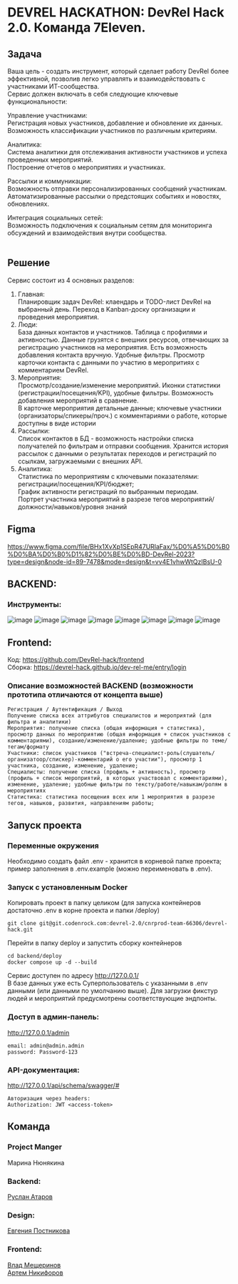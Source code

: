 # DEVREL HACKATHON: DevRel Hack 2.0. Команда 7Eleven.

## Задача
Ваша цель - создать инструмент, который сделает работу DevRel более эффективной, позволив легко управлять и взаимодействовать с участниками ИТ-сообщества.<br>
Сервис должен включать в себя следующие ключевые функциональности:<br>

Управление участниками:<br>
Регистрация новых участников, добавление и обновление их данных.<br>
Возможность классификации участников по различным критериям.<br>
 
Аналитика:<br>
Система аналитики для отслеживания активности участников и успеха проведенных мероприятий.<br>
Построение отчетов о мероприятиях и участниках.<br>
 
Рассылки и коммуникации:<br>
Возможность отправки персонализированных сообщений участникам.<br>
Автоматизированные рассылки о предстоящих событиях и новостях, обновлениях.<br>
 
Интеграция социальных сетей:<br>
Возможность подключения к социальным сетям для мониторинга обсуждений и взаимодействия внутри сообщества.<br><br>
## Решение
Сервис состоит из 4 основных разделов:<br>
1. Главная: <br>
Планировщик задач DevRel: клаендарь и TODO-лист DevRel на выбранный день. Переход в Kanban-доску организации и проведения мероприятия.<br>
2. Люди:<br>
База данных контактов и участников. Таблица с профилями и активностью. Данные грузятся с внешних ресурсов, отвечающих за регистрацию участников на мероприятия. Есть возможность добавления контакта вручную. Удобные фильтры. Просмотр карточки контакта с данными по участию в меропритиях с комментарием DevRel.<br>
3. Мероприятия:<br>
Просмотр/создание/изменение мероприятий. Иконки статистики (регистрации/посещения/KPI), удобные фильтры. Возможность добавления мероприятий в сравнение.<br>
В карточке мероприятия детальные данные; ключевые участники (организаторы/спикеры/проч.) с комментариями о работе, которые доступны в виде истории<br>
4. Рассылки:<br>
Список контактов в БД - возможность настройки списка получателей по фильтрам и отправки сообщения. Хранится история рассылок с данными о результатах переходов и регистраций по ссылкам, загружаемыми с внешних API.<br>
5. Аналитика: <br>
Статистика по мероприятиям с ключевыми показателями: регистрации/посещения/KPI/бюджет;<br>
График активности регистраций по выбранным периодам.<br>
Портрет участника мероприятий в разрезе тегов мероприятий/должности/навыков/уровня знаний<br>

## Figma
https://www.figma.com/file/BHx1XvXp1SEpR47URlaFax/%D0%A5%D0%B0%D0%BA%D0%B0%D1%82%D0%BE%D0%BD-DevRel-2023?type=design&node-id=89-7478&mode=design&t=vv4E1vhwWtQzIBsU-0


##  BACKEND: 
### Инструменты:
![image](https://img.shields.io/badge/Python%203.11-FFD43B?style=for-the-badge&logo=python&logoColor=blue)
![image](https://img.shields.io/badge/Django%204.2-092E20?style=for-the-badge&logo=django&logoColor=green)
![image](https://img.shields.io/badge/django%20rest%203.14-ff1709?style=for-the-badge&logo=django&logoColor=white)
![image](https://img.shields.io/badge/DRF_Spectacular-aa1000?style=for-the-badge&logo=django&logoColor=white)
![image](https://img.shields.io/badge/PostgreSQL-316192?style=for-the-badge&logo=postgresql&logoColor=white)
![image](https://img.shields.io/badge/Docker-2CA5E0?style=for-the-badge&logo=docker&logoColor=white)
![image](https://img.shields.io/badge/Nginx-009639?style=for-the-badge&logo=nginx&logoColor=white)
![image](https://img.shields.io/badge/Poetry-053766?style=for-the-badge&logo=Sailfish%20OS&logoColor=white)


## Frontend:
Код: https://github.com/DevRel-hack/frontend<br>
Сборка: https://devrel-hack.github.io/dev-rel-me/entry/login

### Описание возможностей BACKEND (возможности прототипа отличаются от концепта выше)
```
Регистрация / Аутентификация / Выход
Получение списка всех аттрибутов специалистов и мероприятий (для фильтра и аналитики)
Мероприятия: получение списка (общая информация + статистика), просмотр данных по мероприятию (общая информация + список участников с комментариями), создание/изменение/удаление; удобные фильтры по теме/тегам/формату
Участники: список участников ("встреча-специалист-роль(слушатель/организатоор/спискер)-комментарий о его участии"), просмотр 1 участника, создание, изменение, удаление;
Специалисты: получение списка (профиль + активность), просмотр (профиль + список мероприятий, в которых участвовал с комментариями), изменение, удаление; удобные фильтры по тексту/работе/навыкам/ролям в мероприятиях
Статистика: статистика посещения всех или 1 мероприятия в разрезе тегов, навыков, развития, направлениям работы; 
```

## Запуск проекта
### Переменные окружения
Необходимо создать файл .env - хранится в корневой папке проекта; пример заполнения в .env.example (можно переименовать в .env).

### Запуск с установленным Docker
Копировать проект в папку целиком (для запуска контейнеров достаточно .env в корне проекта и папки /deploy)
```
git clone git@git.codenrock.com:devrel-2.0/cnrprod-team-66306/devrel-hack.git
```
Перейти в папку deploy и запустить сборку контейнеров
```
cd backend/deploy
docker compose up -d --build
```
Сервис доступен по адресу http://127.0.0.1/<br>
В базе данных уже есть Суперпользователь с указанными в .env данными (или данными по умолчанию выше). Для загрузки фикстур людей и мероприятий предусмотрены соответствующие эндпонты.

### Доступ в админ-панель:
http://127.0.0.1/admin 
```
email: admin@admin.admin
password: Password-123
```

### API-документация:
http://127.0.0.1/api/schema/swagger/#
```
Авторизация через headers:
Authorization: JWT <access-token>
```

## Команда
### Project Manger
Марина Нюнякина
### Backend:
[Руслан Атаров](https://github.com/ratarov) <br>
### Design:
[Евгения Постникова](https://www.behance.net/eugi_eugenia)<br>
### Frontend:
[Влад Мещеринов](https://github.com/beardy-raccoon) <br>
[Артем Никифоров](https://github.com/Art-Frich) <br>